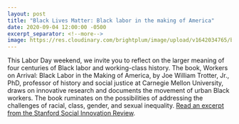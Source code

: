 ```yaml
---
layout: post
title: "Black Lives Matter: Black labor in the making of America"
date: 2020-09-04 12:00:00 -0500
excerpt_separator: <!--more-->
image: https://res.cloudinary.com/brightplum/image/upload/v1642034765/blm-stanford-archive/posts/black-labor.jpg
---
```


This Labor Day weekend, we invite you to reflect on the larger meaning of four centuries of Black labor and working-class history. The book, Workers on Arrival: <!--more--> Black Labor in the Making of America, by Joe William Trotter, Jr., PhD, professor of history and social justice at Carnegie Mellon University, draws on innovative research and documents the movement of urban Black workers. The book ruminates on the possibilities of addressing the challenges of racial, class, gender, and sexual inequality. [Read an excerpt from the Stanford Social Innovation Review][excerpt].

[excerpt]: https://ssir.org/books/excerpts/entry/the_significance_of_four_centuries_of_black_labor
